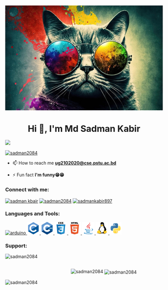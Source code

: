 ![logo](https://github.com/sadman2084/sadman2084/blob/main/%5BFREE%20-%20HDconvert.com%5D%201000_F_578485259_uOL8sXUzN1I0tFidflCCWoGpCb02l4za-transformed.jpg)
<h1 align="center">Hi 👋, I'm Md Sadman Kabir</h1>
<p align="left"> <img src="https://miro.medium.com/max/1360/0*7Q3yvSIv_t0ioJ-Z.gif"/> </p>

<p align="left"> <a href="https://github.com/ryo-ma/github-profile-trophy"><img src="https://github-profile-trophy.vercel.app/?username=sadman2084" alt="sadman2084" /></a> </p>

- 📫 How to reach me **ug2102020@cse.pstu.ac.bd**

- ⚡ Fun fact **I'm funny😁😁**

<h3 align="left">Connect with me:</h3>
<p align="left">
<a href="https://fb.com/sadman kbair" target="blank"><img align="center" src="https://raw.githubusercontent.com/rahuldkjain/github-profile-readme-generator/master/src/images/icons/Social/facebook.svg" alt="sadman kbair" height="30" width="40" /></a>
<a href="https://instagram.com/sadman2084" target="blank"><img align="center" src="https://raw.githubusercontent.com/rahuldkjain/github-profile-readme-generator/master/src/images/icons/Social/instagram.svg" alt="sadman2084" height="30" width="40" /></a>
<a href="https://codeforces.com/profile/sadmankabir897" target="blank"><img align="center" src="https://raw.githubusercontent.com/rahuldkjain/github-profile-readme-generator/master/src/images/icons/Social/codeforces.svg" alt="sadmankabir897" height="30" width="40" /></a>
</p>

<h3 align="left">Languages and Tools:</h3>
<p align="left"> <a href="https://www.arduino.cc/" target="_blank" rel="noreferrer"> <img src="https://cdn.worldvectorlogo.com/logos/arduino-1.svg" alt="arduino" width="40" height="40"/> </a> <a href="https://www.cprogramming.com/" target="_blank" rel="noreferrer"> <img src="https://raw.githubusercontent.com/devicons/devicon/master/icons/c/c-original.svg" alt="c" width="40" height="40"/> </a> <a href="https://www.w3schools.com/cpp/" target="_blank" rel="noreferrer"> <img src="https://raw.githubusercontent.com/devicons/devicon/master/icons/cplusplus/cplusplus-original.svg" alt="cplusplus" width="40" height="40"/> </a> <a href="https://www.w3schools.com/css/" target="_blank" rel="noreferrer"> <img src="https://raw.githubusercontent.com/devicons/devicon/master/icons/css3/css3-original-wordmark.svg" alt="css3" width="40" height="40"/> </a> <a href="https://www.w3.org/html/" target="_blank" rel="noreferrer"> <img src="https://raw.githubusercontent.com/devicons/devicon/master/icons/html5/html5-original-wordmark.svg" alt="html5" width="40" height="40"/> </a> <a href="https://www.java.com" target="_blank" rel="noreferrer"> <img src="https://raw.githubusercontent.com/devicons/devicon/master/icons/java/java-original.svg" alt="java" width="40" height="40"/> </a> <a href="https://www.linux.org/" target="_blank" rel="noreferrer"> <img src="https://raw.githubusercontent.com/devicons/devicon/master/icons/linux/linux-original.svg" alt="linux" width="40" height="40"/> </a> <a href="https://www.python.org" target="_blank" rel="noreferrer"> <img src="https://raw.githubusercontent.com/devicons/devicon/master/icons/python/python-original.svg" alt="python" width="40" height="40"/> </a> </p>

<h3 align="left">Support:</h3>
<p><a href="https://ko-fi.com/sadman2084"> <img align="left" src="https://cdn.ko-fi.com/cdn/kofi3.png?v=3" height="50" width="210" alt="sadman2084" /></a></p><br><br>

<p><img align="left" src="https://github-readme-stats.vercel.app/api/top-langs?username=sadman2084&show_icons=true&locale=en&layout=compact" alt="sadman2084" /></p>

<p>&nbsp;<img align="center" src="https://github-readme-stats.vercel.app/api?username=sadman2084&show_icons=true&locale=en" alt="sadman2084" /></p>

<p><img align="center" src="https://github-readme-streak-stats.herokuapp.com/?user=sadman2084&" alt="sadman2084" /></p>
